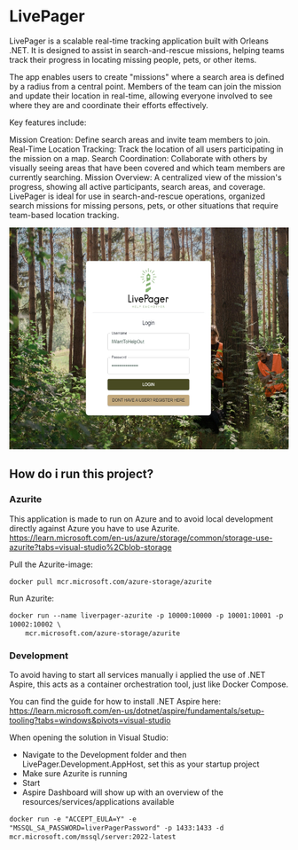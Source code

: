 # LivePager

LivePager is a scalable real-time tracking application built with Orleans .NET. It is designed to assist in search-and-rescue missions, helping teams track their progress in locating missing people, pets, or other items.

The app enables users to create "missions" where a search area is defined by a radius from a central point. Members of the team can join the mission and update their location in real-time, allowing everyone involved to see where they are and coordinate their efforts effectively.

Key features include:

Mission Creation: Define search areas and invite team members to join.
Real-Time Location Tracking: Track the location of all users participating in the mission on a map.
Search Coordination: Collaborate with others by visually seeing areas that have been covered and which team members are currently searching.
Mission Overview: A centralized view of the mission's progress, showing all active participants, search areas, and coverage.
LivePager is ideal for use in search-and-rescue operations, organized search missions for missing persons, pets, or other situations that require team-based location tracking.

<img src="/docs/images/login-screen.jpeg" height="400"/>

## How do i run this project?

### Azurite

This application is made to run on Azure and to avoid local development directly against Azure you have to use Azurite.
https://learn.microsoft.com/en-us/azure/storage/common/storage-use-azurite?tabs=visual-studio%2Cblob-storage

Pull the Azurite-image:

```
docker pull mcr.microsoft.com/azure-storage/azurite
```

Run Azurite:

```
docker run --name liverpager-azurite -p 10000:10000 -p 10001:10001 -p 10002:10002 \
    mcr.microsoft.com/azure-storage/azurite
```

### Development

To avoid having to start all services manually i applied the use of .NET Aspire, this acts as a container orchestration tool, just like Docker Compose.

You can find the guide for how to install .NET Aspire here: https://learn.microsoft.com/en-us/dotnet/aspire/fundamentals/setup-tooling?tabs=windows&pivots=visual-studio

When opening the solution in Visual Studio:

- Navigate to the Development folder and then LivePager.Development.AppHost, set this as your startup project
- Make sure Azurite is running
- Start
- Aspire Dashboard will show up with an overview of the resources/services/applications available

```
docker run -e "ACCEPT_EULA=Y" -e "MSSQL_SA_PASSWORD=liverPagerPassword" -p 1433:1433 -d mcr.microsoft.com/mssql/server:2022-latest
```
